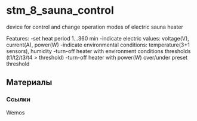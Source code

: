 # stm_8_sauna_control
device for control and change operation modes of electric sauna heater

Features:
-set heat period 1...360 min
-indicate electric values: voltage(V), current(A), power(W)
-indicate environmental conditions: temperature(3+1 sensors), humidity
-turn-off heater with environment conditions thresholds (t1/t2/t3/t4 > threshold)
-turn-off heater with power(W) over/under preset threshold

<a id="chapter-3"></a>
## Материалы 
### Ссылки 
Wemos 
